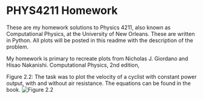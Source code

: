 # PHYS4211 Homework

These are my homework solutions to Physics 4211, also known as Computational Physics, at the University of New Orleans. These are written in Python. All plots will be posted in this readme with the description of the problem.

My homework is primary to recreate plots from Nicholas J. Giordano and Hisao Nakanishi. Computational Physics, 2nd edition,			

Figure 2.2: The task was to plot the velocity of a cyclist with constant power output, with and without air resistance. The equations can be found in the book. 
![Figure 2.2](https://i.imgur.com/GFqoLKc.png)
